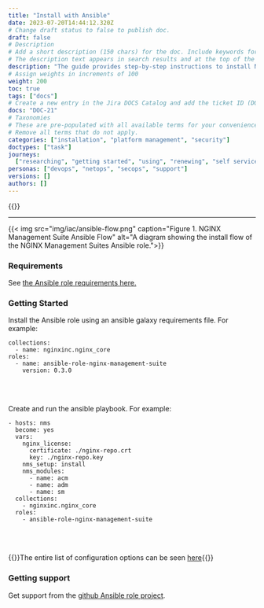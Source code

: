 ```yaml
---
title: "Install with Ansible"
date: 2023-07-20T14:44:12.320Z
# Change draft status to false to publish doc.
draft: false
# Description
# Add a short description (150 chars) for the doc. Include keywords for SEO.
# The description text appears in search results and at the top of the doc.
description: "The guide provides step-by-step instructions to install NGINX Management Suite using our open source ansible role. Easily reproduce your installation across many different environments throught automation."
# Assign weights in increments of 100
weight: 200
toc: true
tags: ["docs"]
# Create a new entry in the Jira DOCS Catalog and add the ticket ID (DOCS-<number>) below
docs: "DOC-21"
# Taxonomies
# These are pre-populated with all available terms for your convenience.
# Remove all terms that do not apply.
categories: ["installation", "platform management", "security"]
doctypes: ["task"]
journeys:
  ["researching", "getting started", "using", "renewing", "self service"]
personas: ["devops", "netops", "secops", "support"]
versions: []
authors: []
---
```


{{<custom-styles>}}

---

{{< img src="img/iac/ansible-flow.png" caption="Figure 1. NGINX Management Suite Ansible Flow" alt="A diagram showing the install flow of the NGINX Management Suites Ansible role.">}}

### Requirements

See [the Ansible role requirements here.](https://github.com/nginxinc/ansible-role-nginx-management-suite#requirements)

### Getting Started

Install the Ansible role using an ansible galaxy requirements file. For example:

```
collections:
  - name: nginxinc.nginx_core
roles:
  - name: ansible-role-nginx-management-suite
    version: 0.3.0
```

<br />
<br />

Create and run the ansible playbook. For example:

```
- hosts: nms
  become: yes
  vars:
    nginx_license:
      certificate: ./nginx-repo.crt
      key: ./nginx-repo.key
    nms_setup: install
    nms_modules:
      - name: acm
      - name: adm
      - name: sm
  collections:
    - nginxinc.nginx_core
  roles:
    - ansible-role-nginx-management-suite
```

<br />
<br />

{{<note>}}The entire list of configuration options can be seen [here](https://github.com/nginxinc/ansible-role-nginx-management-suite/blob/main/defaults/main.yml){{</note>}}

### Getting support

Get support from the [github Ansible role project](https://github.com/nginxinc/ansible-role-nginx-management-suite/blob/main/SUPPORT.md).
